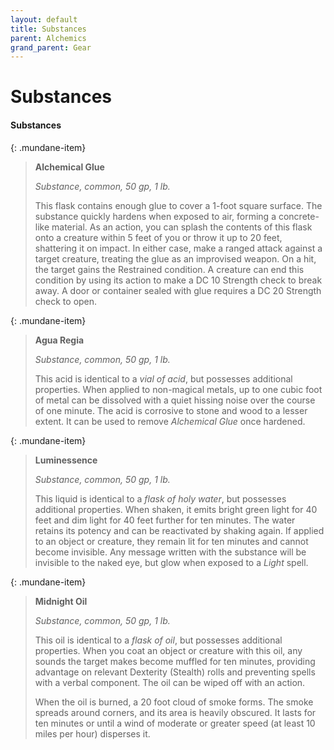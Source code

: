 ```yaml
---
layout: default
title: Substances
parent: Alchemics
grand_parent: Gear
---
```


# Substances

#### Substances

{: .mundane-item}
> **Alchemical Glue**
> 
> *Substance, common, 50 gp, 1 lb.*
> 
> This flask contains enough glue to cover a 1-foot square surface. The substance quickly hardens when exposed to air, forming a concrete-like material. As an action, you can splash the contents of this flask onto a creature within 5 feet of you or throw it up to 20 feet, shattering it on impact. In either case, make a ranged attack against a target creature, treating the glue as an improvised weapon. On a hit, the target gains the Restrained condition. A creature can end this condition by using its action to make a DC 10 Strength check to break away. A door or container sealed with glue requires a DC 20 Strength check to open.


{: .mundane-item}
> **Agua Regia**
> 
> *Substance, common, 50 gp, 1 lb.*
> 
> This acid is identical to a _vial of acid_, but possesses additional properties. When applied to non-magical metals, up to one cubic foot of metal can be dissolved with a quiet hissing noise over the course of one minute. The acid is corrosive to stone and wood to a lesser extent. It can be used to remove *Alchemical Glue* once hardened.


{: .mundane-item}
> **Luminessence**
> 
> *Substance, common, 50 gp, 1 lb.*
> 
> This liquid is identical to a _flask of holy water_, but possesses additional properties. When shaken, it emits bright green light for 40 feet and dim light for 40 feet further for ten minutes. The water retains its potency and can be reactivated by shaking again. If applied to an object or creature, they remain lit for ten minutes and cannot become invisible. Any message written with the substance will be invisible to the naked eye, but glow when exposed to a _Light_ spell.


{: .mundane-item}
> **Midnight Oil**
> 
> *Substance, common, 50 gp, 1 lb.*
> 
> This oil is identical to a _flask of oil_, but possesses additional properties. When you coat an object or creature with this oil, any sounds the target makes become muffled for ten minutes, providing advantage on relevant Dexterity (Stealth) rolls and preventing spells with a verbal component. The oil can be wiped off with an action.
>
> When the oil is burned, a 20 foot cloud of smoke forms. The smoke spreads around corners, and its area is heavily obscured. It lasts for ten minutes or until a wind of moderate or greater speed (at least 10 miles per hour) disperses it.


<!-- {: .mundane-item}
> **Pale Soap**
> 
> *Substance, common, 50 gp, 1 lb.*
> 
> This soap is identical to a _bar of soap_, but possesses additional properties. Grime, blood, rust, or other corrosion are instantly removed by the soap. Simple illusions, such as those produced by _Minor Illusion_, _Silent Image_, or _Disguise Self_ are also dispersed on contact with the soap. The outer surface of the soap becomes blackened and corroded if placed within five feet of a fey, fiend, aberration, or undead creature.


{: .mundane-item}
> **Winterbloom Extract**
> 
> *Substance, common, 50 gp, 1 lb.*
> 
> This fluid is identical to a _flask of alchemist fire_, but deals cold damage instead of fire damage. When thrown into water it freezes up to 20 gallons into solid ice. When thrown on to a wet creature or object, the target is frozen and gains the Restrained condition. A creature can end this condition by using its action to make a DC 10 Strength check to break the ice. -->

